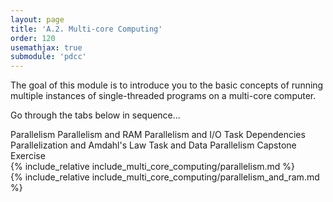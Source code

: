 ```yaml
---
layout: page
title: 'A.2. Multi-core Computing'
order: 120
usemathjax: true
submodule: 'pdcc'
---
```


The goal of this module is to introduce you to the basic concepts of running 
multiple instances of single-threaded programs on a multi-core computer.

Go through the tabs below in sequence...

<div class="ui pointing secondary menu">
  <a class="item " data-tab="first">Parallelism</a>
  <a class="item " data-tab="second">Parallelism and RAM</a>
  <a class="item " data-tab="third">Parallelism and I/O</a>
  <a class="item " data-tab="fourth">Task Dependencies </a>
  <a class="item " data-tab="fifth">Parallelization and Amdahl's Law</a>
  <a class="item " data-tab="sixth">Task and Data Parallelism</a>
  <a class="item " data-tab="seventh">Capstone Exercise</a>
</div>

<div markdown="1" class="ui tab segment active" data-tab="first">
  {% include_relative include_multi_core_computing/parallelism.md %}
</div>

<div markdown="1" class="ui tab segment" data-tab="second">
  {% include_relative include_multi_core_computing/parallelism_and_ram.md %}
</div>

<div markdown="1" class="ui tab segment" data-tab="third">
</div>

<div markdown="1" class="ui tab segment" data-tab="fourth">
</div>

<div markdown="1" class="ui tab segment" data-tab="fifth">
</div>

<div markdown="1" class="ui tab segment" data-tab="sixth">
</div>

<div markdown="1" class="ui tab segment" data-tab="seventh">
</div>

